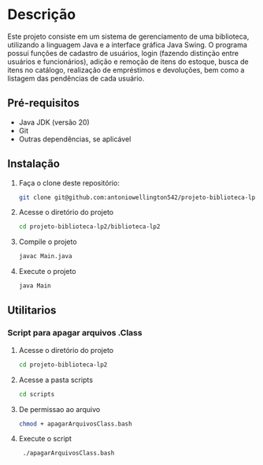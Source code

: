 # Descrição

Este projeto consiste em um sistema de gerenciamento de uma biblioteca, utilizando a linguagem Java e a interface gráfica Java Swing. O programa possui funções de cadastro de usuários, login (fazendo distinção entre usuários e funcionários), adição e remoção de itens do estoque, busca de itens no catálogo, realização de empréstimos e devoluções, bem como a listagem das pendências de cada usuário. 

## Pré-requisitos

- Java JDK (versão 20)
- Git
- Outras dependências, se aplicável

## Instalação

1. Faça o clone deste repositório:
   ```bash
   git clone git@github.com:antoniowellington542/projeto-biblioteca-lp2.git
2. Acesse o diretório do projeto
   ```bash
   cd projeto-biblioteca-lp2/biblioteca-lp2
3. Compile o projeto
    ```bash
    javac Main.java
5. Execute o projeto
    ```bash
    java Main

## Utilitarios

### Script para apagar arquivos .Class
1. Acesse o diretório do projeto
   ```bash
   cd projeto-biblioteca-lp2
2. Acesse a pasta scripts
    ```bash
    cd scripts
3. De permissao ao arquivo
    ```bash
    chmod + apagarArquivosClass.bash
4. Execute o script
   ```bash
    ./apagarArquivosClass.bash
